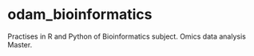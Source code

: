 # odam_bioinformatics
Practises in R and Python of Bioinformatics subject. Omics data analysis Master.
